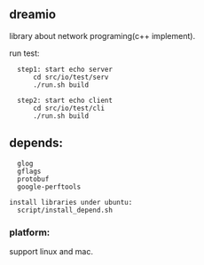 ## dreamio
library about network programing(c++ implement).

run test:
```
  step1: start echo server
      cd src/io/test/serv
      ./run.sh build

  step2: start echo client
      cd src/io/test/cli
      ./run.sh build

```

## depends:
```
  glog 
  gflags
  protobuf
  google-perftools

install libraries under ubuntu:
  script/install_depend.sh
```

### platform:
  support linux and mac.
